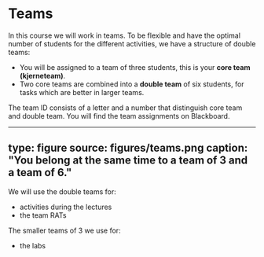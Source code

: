 # Teams


In this course we will work in teams. To be flexible and have the optimal number of students for the different activities, we have a structure of double teams:

* You will be assigned to a team of three students, this is your **core team** __(kjerneteam)__.
* Two core teams are combined into a **double team** of six students, for tasks which are better in larger teams.

The team ID consists of a letter and a number that distinguish core team and double team. You will find the team assignments on Blackboard.

---
type: figure
source: figures/teams.png
caption: "You belong at the same time to a team of 3 and a team of 6."
---

We will use the double teams for:

* activities during the lectures
* the team RATs

The smaller teams of 3 we use for:

* the labs